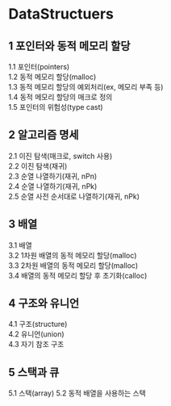 # DataStructuers

## 1 포인터와 동적 메모리 할당

1.1 포인터(pointers)<br>
1.2 동적 메모리 할당(malloc)<br>
1.3 동적 메모리 할당의 예외처리(ex, 메모리 부족 등)<br>
1.4 동적 메모리 할당의 매크로 정의<br>
1.5 포인터의 위험성(type cast)<br>

## 2 알고리즘 명세

2.1 이진 탐색(매크로, switch 사용)<br>
2.2 이진 탐색(재귀)<br>
2.3 순열 나열하기(재귀, nPn)<br>
2.4 순열 나열하기(재귀, nPk)<br>
2.5 순열 사전 순서대로 나열하기(재귀, nPk)<br>

## 3 배열

3.1 배열<br>
3.2 1차원 배열의 동적 메모리 할당(malloc)<br>
3.3 2차원 배열의 동적 메모리 할당(malloc)<br>
3.4 배열의 동적 메모리 할당 후 초기화(calloc)<br>

## 4 구조와 유니언

4.1 구조(structure)<br>
4.2 유니언(union)<br>
4.3 자기 참조 구조<br>

## 5 스택과 큐

5.1 스택(array)
5.2 동적 배열을 사용하는 스택